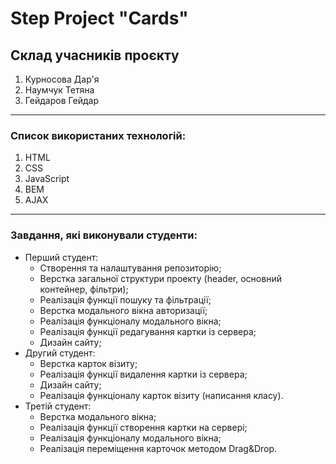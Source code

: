 # Step Project "Cards"

## Склад учасників проєкту

1. Курносова Дар'я
2. Наумчук Тетяна
3. Гейдаров Гейдар

---

### Список використаних технологій:

1. HTML
2. СSS
3. JavaScript
4. BEM
5. AJAX

---

### Завдання, які виконували студенти:

- Перший студент:
  - Створення та налаштування репозиторію;
  - Верстка загальної структури проекту (header, основний контейнер, фільтри);
  - Реалізація функції пошуку та фільтрації;
  - Верстка модального вікна авторизації;
  - Реалізація функціоналу модального вікна;
  - Реалізація функції редагування картки із сервера;
  - Дизайн сайту;
- Другий студент:
  - Верстка карток візиту;
  - Реалізація функції видалення картки із сервера;
  - Дизайн сайту;
  - Реалізація функціоналу карток візиту (написання класу).
- Третій студент:
  - Верстка модального вікна;
  - Реалізація функції створення картки на сервері;
  - Реалізація функціоналу модального вікна;
  - Реалізація переміщення карточок методом Drag&Drop.
